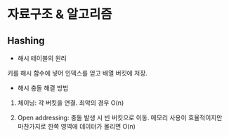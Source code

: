 # 자료구조 & 알고리즘

## Hashing

* 해시 테이블의 원리 

키를 해시 함수에 넣어 인덱스를 얻고 배열 버킷에 저장. 

* 해시 충돌 해결 방법 

1. 체이닝: 각 버킷을 연결. 최악의 경우 O(n)

2. Open addressing: 충돌 발생 시 빈 버킷으로 이동. 메모리 사용이 효율적이지만 마찬가지로 한쪽 영역에 데이터가 몰리면 O(n)
